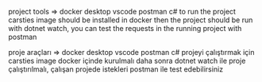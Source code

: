 project tools => docker desktop vscode postman c#
to run the project carsties image should be installed in docker then the project should be run with dotnet watch, you can test the requests in the running project with postman

proje araçları => docker desktop vscode postman c#
projeyi çalıştırmak için carsties image docker içinde kurulmalı daha sonra dotnet watch ile proje çalıştırılmalı, çalışan projede istekleri postman ile test edebilirsiniz
